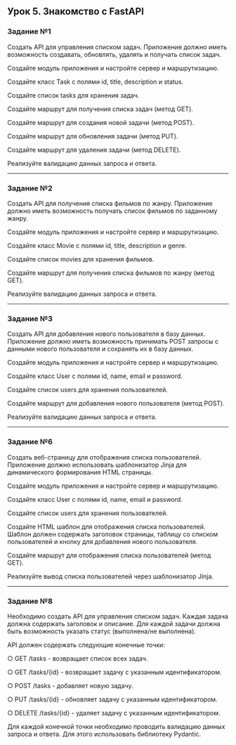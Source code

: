 ## Урок 5. Знакомство с FastAPI
### Задание №1

Создать API для управления списком задач. Приложение должно иметь возможность создавать, обновлять, удалять и получать список задач.

Создайте модуль приложения и настройте сервер и маршрутизацию.

Создайте класс Task с полями id, title, description и status.

Создайте список tasks для хранения задач.

Создайте маршрут для получения списка задач (метод GET).

Создайте маршрут для создания новой задачи (метод POST).

Создайте маршрут для обновления задачи (метод PUT).

Создайте маршрут для удаления задачи (метод DELETE).

Реализуйте валидацию данных запроса и ответа.
_____________________
### Задание №2

Создать API для получения списка фильмов по жанру. Приложение должно иметь возможность получать список фильмов по заданному жанру.

Создайте модуль приложения и настройте сервер и маршрутизацию.

Создайте класс Movie с полями id, title, description и genre.

Создайте список movies для хранения фильмов.

Создайте маршрут для получения списка фильмов по жанру (метод GET).

Реализуйте валидацию данных запроса и ответа.
____________________
### Задание №3

Создать API для добавления нового пользователя в базу данных. Приложение должно иметь возможность принимать POST запросы с данными нового пользователя и сохранять их в базу данных.

Создайте модуль приложения и настройте сервер и маршрутизацию.

Создайте класс User с полями id, name, email и password.

Создайте список users для хранения пользователей.

Создайте маршрут для добавления нового пользователя (метод POST).

Реализуйте валидацию данных запроса и ответа.
_____________________
### Задание №6

Создать веб-страницу для отображения списка пользователей. Приложение должно использовать шаблонизатор Jinja для динамического формирования HTML страницы.

Создайте модуль приложения и настройте сервер и маршрутизацию.

Создайте класс User с полями id, name, email и password.

Создайте список users для хранения пользователей.

Создайте HTML шаблон для отображения списка пользователей. Шаблон должен содержать заголовок страницы, таблицу со списком пользователей и кнопку для добавления нового пользователя.

Создайте маршрут для отображения списка пользователей (метод GET).

Реализуйте вывод списка пользователей через шаблонизатор Jinja.
___________________
### Задание №8

Необходимо создать API для управления списком задач. Каждая задача должна содержать заголовок и описание. Для каждой задачи должна быть возможность указать статус (выполнена/не выполнена).

API должен содержать следующие конечные точки:

○ GET /tasks - возвращает список всех задач.

○ GET /tasks/{id} - возвращает задачу с указанным идентификатором.

○ POST /tasks - добавляет новую задачу.

○ PUT /tasks/{id} - обновляет задачу с указанным идентификатором.

○ DELETE /tasks/{id} - удаляет задачу с указанным идентификатором.

Для каждой конечной точки необходимо проводить валидацию данных запроса и ответа. Для этого использовать библиотеку Pydantic.

